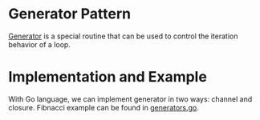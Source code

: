 # Generator Pattern

[Generator](https://en.wikipedia.org/wiki/Generator_(computer_programming)) is a special routine that can be used to control the iteration behavior of a loop.

# Implementation and Example
With Go language, we can implement generator in two ways: channel and closure. Fibnacci example can be found in [generators.go](generators.go).
